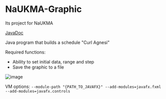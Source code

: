 # NaUKMA-Graphic
Its project for NaUKMA

[JavaDoc](https://programistich.github.io/NaUKMA-Graphic/app/package-summary.html)

Java program that builds a schedule "Curl Agnesi"

Required functions:

* Ability to set initial data, range and step
* Save the graphic to a file

![image](https://user-images.githubusercontent.com/35292229/118190333-a2b12f80-b44b-11eb-94e8-d21aeec02e02.png)


VM options:
`--module-path "{PATH_TO_JAVAFX}" --add-modules=javafx.fxml --add-modules=javafx.controls`
